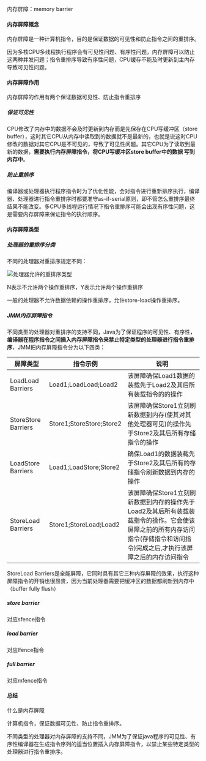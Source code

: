 内存屏障：memory barrier

#### 内存屏障概念

内存屏障是一种计算机指令，目的是保证数据的可见性和防止指令之间的重排序。

因为多核CPU多线程执行程序会有可见性问题、有序性问题，内存屏障可以防止这两种并发问题；指令重排序导致有序性问题，CPU缓存不能及时更新到主内存导致可见性问题。



#### 内存屏障作用

内存屏障的作用有两个保证数据可见性、防止指令重排序

##### 保证可见性

CPU修改了内存中的数据不会及时更新到内存而是先保存在CPU写缓冲区（store buffer），这时其它CPU从内存中读取到的数据就不是最新的，也就是说这时CPU修改的数据对其它CPU是不可见的，导致了可见性问题。其它CPU为了读取到最新的数据，**需要执行内存屏障指令，将CPU写缓冲区store buffer中的数据 写到内存中**。

##### 防止重排序

编译器或处理器执行程序指令时为了优化性能，会对指令进行重新排序执行，编译器、处理器进行指令重排序时都要准守as-if-serial原则，即不管怎么重排序最终结果不能改变。多CPU多线程运行情况下指令重排序可能会出现有序性问题，这是需要内存屏障来保证指令的执行顺序。



#### 内存屏障类型

##### 处理器的重排序分类

不同的处理器对重排序规定不同：

![处理器允许的重排序类型](E:\wdq\note\并发编程\处理器允许的重排序类型.jpg)

N表示不允许两个操作重排序，Y表示允许两个操作重排序

一般的处理器不允许数据依赖的操作重排序，允许store-load操作重排序。



##### JMM内存屏障指令

不同类型的处理器对重排序的支持不同，Java为了保证程序的可见性、有序性，**编译器在程序指令之间插入内存屏障指令来禁止特定类型的处理器进行指令重排序**，JMM把内存屏障指令分为以下四类：

| 屏障类型            | 指令示例                 | 说明                                                         |
| ------------------- | ------------------------ | ------------------------------------------------------------ |
| LoadLoad Barriers   | Load1;LoadLoad;Load2     | 该屏障确保Load1数据的装载先于Load2及其后所有装载指令的的操作 |
| StoreStore Barriers | Store1;StoreStore;Store2 | 该屏障确保Store1立刻刷新数据到内存(使其对其他处理器可见)的操作先于Store2及其后所有存储指令的操作 |
| LoadStore Barriers  | Load1;LoadStore;Store2   | 确保Load1的数据装载先于Store2及其后所有的存储指令刷新数据到内存的操作 |
| StoreLoad Barriers  | Store1;StoreLoad;Load2   | 该屏障确保Store1立刻刷新数据到内存的操作先于Load2及其后所有装载装载指令的操作。它会使该屏障之前的所有内存访问指令(存储指令和访问指令)完成之后,才执行该屏障之后的内存访问指令 |

StoreLoad Barriers是全能屏障，它同时具有其它三种内存屏障的效果，执行这种屏障指令的开销也很昂贵，因为当前处理器需要把缓冲区的数据都刷新到内存中（buffer fully flush）

##### store barrier

对应sfence指令

##### load barrier

对应lfence指令

##### full barrier

对应mfence指令

#### 总结

什么是内存屏障

计算机指令，保证数据可见性、防止指令重排序。

不同类型的处理器对内存屏障的支持不同，JMM为了保证java程序的可见性、有序性编译器在生成指令序列的适当位置插入内存屏障指令，以禁止某些特定类型的处理器进行指令重排序。

